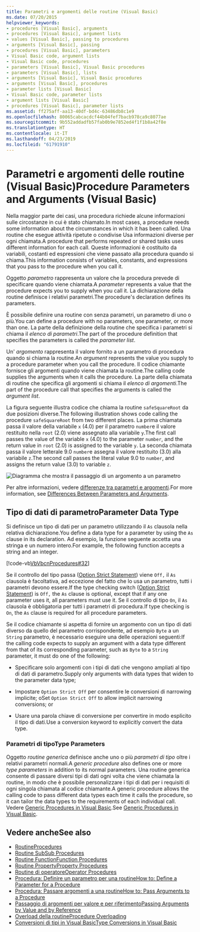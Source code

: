 ```yaml
---
title: Parametri e argomenti delle routine (Visual Basic)
ms.date: 07/20/2015
helpviewer_keywords:
- procedures [Visual Basic], arguments
- procedures [Visual Basic], argument lists
- values [Visual Basic], passing to procedures
- arguments [Visual Basic], passing
- procedures [Visual Basic], parameters
- Visual Basic code, argument lists
- Visual Basic code, procedures
- parameters [Visual Basic], Visual Basic procedures
- parameters [Visual Basic], lists
- arguments [Visual Basic], Visual Basic procedures
- arguments [Visual Basic], procedures
- parameter lists [Visual Basic]
- Visual Basic code, parameter lists
- argument lists [Visual Basic]
- procedures [Visual Basic], parameter lists
ms.assetid: ff275aff-aa13-40df-bd4c-63486db8c1e9
ms.openlocfilehash: 80065cabcacdcf44b04fef7bacb978ca9c8077ae
ms.sourcegitcommit: 9b552addadfb57fab0b9e7852ed4f1f1b8a42f8e
ms.translationtype: HT
ms.contentlocale: it-IT
ms.lasthandoff: 04/23/2019
ms.locfileid: "61791910"
---
```

# <a name="procedure-parameters-and-arguments-visual-basic"></a><span data-ttu-id="6ec2b-102">Parametri e argomenti delle routine (Visual Basic)</span><span class="sxs-lookup"><span data-stu-id="6ec2b-102">Procedure Parameters and Arguments (Visual Basic)</span></span>
<span data-ttu-id="6ec2b-103">Nella maggior parte dei casi, una procedura richiede alcune informazioni sulle circostanze in cui è stato chiamato.</span><span class="sxs-lookup"><span data-stu-id="6ec2b-103">In most cases, a procedure needs some information about the circumstances in which it has been called.</span></span> <span data-ttu-id="6ec2b-104">Una routine che esegue attività ripetute o condivise Usa informazioni diverse per ogni chiamata.</span><span class="sxs-lookup"><span data-stu-id="6ec2b-104">A procedure that performs repeated or shared tasks uses different information for each call.</span></span> <span data-ttu-id="6ec2b-105">Queste informazioni è costituito da variabili, costanti ed espressioni che viene passato alla procedura quando si chiama.</span><span class="sxs-lookup"><span data-stu-id="6ec2b-105">This information consists of variables, constants, and expressions that you pass to the procedure when you call it.</span></span>  
  
 <span data-ttu-id="6ec2b-106">Oggetto *parametro* rappresenta un valore che la procedura prevede di specificare quando viene chiamata.</span><span class="sxs-lookup"><span data-stu-id="6ec2b-106">A *parameter* represents a value that the procedure expects you to supply when you call it.</span></span> <span data-ttu-id="6ec2b-107">La dichiarazione della routine definisce i relativi parametri.</span><span class="sxs-lookup"><span data-stu-id="6ec2b-107">The procedure's declaration defines its parameters.</span></span>  
  
 <span data-ttu-id="6ec2b-108">È possibile definire una routine con senza parametri, un parametro di uno o più.</span><span class="sxs-lookup"><span data-stu-id="6ec2b-108">You can define a procedure with no parameters, one parameter, or more than one.</span></span> <span data-ttu-id="6ec2b-109">La parte della definizione della routine che specifica i parametri si chiama il *elenco di parametri*.</span><span class="sxs-lookup"><span data-stu-id="6ec2b-109">The part of the procedure definition that specifies the parameters is called the *parameter list*.</span></span>  
  
 <span data-ttu-id="6ec2b-110">Un' *argomento* rappresenta il valore fornito a un parametro di procedura quando si chiama la routine.</span><span class="sxs-lookup"><span data-stu-id="6ec2b-110">An *argument* represents the value you supply to a procedure parameter when you call the procedure.</span></span> <span data-ttu-id="6ec2b-111">Il codice chiamante fornisce gli argomenti quando viene chiamata la routine.</span><span class="sxs-lookup"><span data-stu-id="6ec2b-111">The calling code supplies the arguments when it calls the procedure.</span></span> <span data-ttu-id="6ec2b-112">La parte della chiamata di routine che specifica gli argomenti si chiama il *elenco di argomenti*.</span><span class="sxs-lookup"><span data-stu-id="6ec2b-112">The part of the procedure call that specifies the arguments is called the *argument list*.</span></span>  
  
 <span data-ttu-id="6ec2b-113">La figura seguente illustra codice che chiama la routine `safeSquareRoot` da due posizioni diverse.</span><span class="sxs-lookup"><span data-stu-id="6ec2b-113">The following illustration shows code calling the procedure `safeSquareRoot` from two different places.</span></span> <span data-ttu-id="6ec2b-114">La prima chiamata passa il valore della variabile `x` (4.0) per il parametro `number`e il valore restituito nella `root` (2.0) viene assegnato alla variabile `y`.</span><span class="sxs-lookup"><span data-stu-id="6ec2b-114">The first call passes the value of the variable `x` (4.0) to the parameter `number`, and the return value in `root` (2.0) is assigned to the variable `y`.</span></span> <span data-ttu-id="6ec2b-115">La seconda chiamata passa il valore letterale 9.0 `number`e assegna il valore restituito (3.0) alla variabile `z`.</span><span class="sxs-lookup"><span data-stu-id="6ec2b-115">The second call passes the literal value 9.0 to `number`, and assigns the return value (3.0) to variable `z`.</span></span>  
  
 ![Diagramma che mostra il passaggio di un argomento a un parametro](./media/procedure-parameters-and-arguments/pass-argument-parameter.gif)  
  
 <span data-ttu-id="6ec2b-117">Per altre informazioni, vedere [differenze tra parametri e argomenti](./differences-between-parameters-and-arguments.md).</span><span class="sxs-lookup"><span data-stu-id="6ec2b-117">For more information, see [Differences Between Parameters and Arguments](./differences-between-parameters-and-arguments.md).</span></span>  
  
## <a name="parameter-data-type"></a><span data-ttu-id="6ec2b-118">Tipo di dati di parametro</span><span class="sxs-lookup"><span data-stu-id="6ec2b-118">Parameter Data Type</span></span>  
 <span data-ttu-id="6ec2b-119">Si definisce un tipo di dati per un parametro utilizzando il `As` clausola nella relativa dichiarazione.</span><span class="sxs-lookup"><span data-stu-id="6ec2b-119">You define a data type for a parameter by using the `As` clause in its declaration.</span></span> <span data-ttu-id="6ec2b-120">Ad esempio, la funzione seguente accetta una stringa e un numero intero.</span><span class="sxs-lookup"><span data-stu-id="6ec2b-120">For example, the following function accepts a string and an integer.</span></span>  
  
 [!code-vb[VbVbcnProcedures#32](~/samples/snippets/visualbasic/VS_Snippets_VBCSharp/VbVbcnProcedures/VB/Class1.vb#32)]  
  
 <span data-ttu-id="6ec2b-121">Se il controllo del tipo passa ([Option Strict Statement](../../../../visual-basic/language-reference/statements/option-strict-statement.md)) viene `Off,` il `As` clausola è facoltativa, ad eccezione del fatto che lo usa un parametro, tutti i parametri devono essere.</span><span class="sxs-lookup"><span data-stu-id="6ec2b-121">If the type checking switch ([Option Strict Statement](../../../../visual-basic/language-reference/statements/option-strict-statement.md)) is `Off,` the `As` clause is optional, except that if any one parameter uses it, all parameters must use it.</span></span> <span data-ttu-id="6ec2b-122">Se il controllo di tipo `On`, il `As` clausola è obbligatoria per tutti i parametri di procedura.</span><span class="sxs-lookup"><span data-stu-id="6ec2b-122">If type checking is `On`, the `As` clause is required for all procedure parameters.</span></span>  
  
 <span data-ttu-id="6ec2b-123">Se il codice chiamante si aspetta di fornire un argomento con un tipo di dati diverso da quello del parametro corrispondente, ad esempio `Byte` a un `String` parametro, è necessario eseguire una delle operazioni seguenti:</span><span class="sxs-lookup"><span data-stu-id="6ec2b-123">If the calling code expects to supply an argument with a data type different from that of its corresponding parameter, such as `Byte` to a `String` parameter, it must do one of the following:</span></span>  
  
- <span data-ttu-id="6ec2b-124">Specificare solo argomenti con i tipi di dati che vengono ampliati al tipo di dati di parametro.</span><span class="sxs-lookup"><span data-stu-id="6ec2b-124">Supply only arguments with data types that widen to the parameter data type;</span></span>  
  
- <span data-ttu-id="6ec2b-125">Impostare `Option Strict Off` per consentire le conversioni di narrowing implicite; o</span><span class="sxs-lookup"><span data-stu-id="6ec2b-125">Set `Option Strict Off` to allow implicit narrowing conversions; or</span></span>  
  
- <span data-ttu-id="6ec2b-126">Usare una parola chiave di conversione per convertire in modo esplicito il tipo di dati.</span><span class="sxs-lookup"><span data-stu-id="6ec2b-126">Use a conversion keyword to explicitly convert the data type.</span></span>  
  
### <a name="type-parameters"></a><span data-ttu-id="6ec2b-127">Parametri di tipo</span><span class="sxs-lookup"><span data-stu-id="6ec2b-127">Type Parameters</span></span>  
 <span data-ttu-id="6ec2b-128">Oggetto *routine generica* definisce anche uno o più *parametri di tipo* oltre i relativi parametri normali.</span><span class="sxs-lookup"><span data-stu-id="6ec2b-128">A *generic procedure* also defines one or more *type parameters* in addition to its normal parameters.</span></span> <span data-ttu-id="6ec2b-129">Una routine generica consente di passare diversi tipi di dati ogni volta che viene chiamata la routine, in modo che è possibile personalizzare i tipi di dati per i requisiti di ogni singola chiamata al codice chiamante.</span><span class="sxs-lookup"><span data-stu-id="6ec2b-129">A generic procedure allows the calling code to pass different data types each time it calls the procedure, so it can tailor the data types to the requirements of each individual call.</span></span> <span data-ttu-id="6ec2b-130">Vedere [Generic Procedures in Visual Basic](../../../../visual-basic/programming-guide/language-features/data-types/generic-procedures.md).</span><span class="sxs-lookup"><span data-stu-id="6ec2b-130">See [Generic Procedures in Visual Basic](../../../../visual-basic/programming-guide/language-features/data-types/generic-procedures.md).</span></span>  
  
## <a name="see-also"></a><span data-ttu-id="6ec2b-131">Vedere anche</span><span class="sxs-lookup"><span data-stu-id="6ec2b-131">See also</span></span>

- [<span data-ttu-id="6ec2b-132">Routine</span><span class="sxs-lookup"><span data-stu-id="6ec2b-132">Procedures</span></span>](./index.md)
- [<span data-ttu-id="6ec2b-133">Routine Sub</span><span class="sxs-lookup"><span data-stu-id="6ec2b-133">Sub Procedures</span></span>](./sub-procedures.md)
- [<span data-ttu-id="6ec2b-134">Routine Function</span><span class="sxs-lookup"><span data-stu-id="6ec2b-134">Function Procedures</span></span>](./function-procedures.md)
- [<span data-ttu-id="6ec2b-135">Routine Property</span><span class="sxs-lookup"><span data-stu-id="6ec2b-135">Property Procedures</span></span>](./property-procedures.md)
- [<span data-ttu-id="6ec2b-136">Routine di operatore</span><span class="sxs-lookup"><span data-stu-id="6ec2b-136">Operator Procedures</span></span>](./operator-procedures.md)
- [<span data-ttu-id="6ec2b-137">Procedura: Definire un parametro per una routine</span><span class="sxs-lookup"><span data-stu-id="6ec2b-137">How to: Define a Parameter for a Procedure</span></span>](./how-to-define-a-parameter-for-a-procedure.md)
- [<span data-ttu-id="6ec2b-138">Procedura: Passare argomenti a una routine</span><span class="sxs-lookup"><span data-stu-id="6ec2b-138">How to: Pass Arguments to a Procedure</span></span>](./how-to-pass-arguments-to-a-procedure.md)
- [<span data-ttu-id="6ec2b-139">Passaggio di argomenti per valore e per riferimento</span><span class="sxs-lookup"><span data-stu-id="6ec2b-139">Passing Arguments by Value and by Reference</span></span>](./passing-arguments-by-value-and-by-reference.md)
- [<span data-ttu-id="6ec2b-140">Overload della routine</span><span class="sxs-lookup"><span data-stu-id="6ec2b-140">Procedure Overloading</span></span>](./procedure-overloading.md)
- [<span data-ttu-id="6ec2b-141">Conversioni di tipi in Visual Basic</span><span class="sxs-lookup"><span data-stu-id="6ec2b-141">Type Conversions in Visual Basic</span></span>](../../../../visual-basic/programming-guide/language-features/data-types/type-conversions.md)
